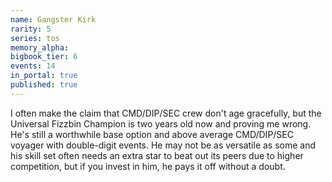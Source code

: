 ```yaml
---
name: Gangster Kirk
rarity: 5
series: tos
memory_alpha:
bigbook_tier: 6
events: 14
in_portal: true
published: true
---
```


I often make the claim that CMD/DIP/SEC crew don't age gracefully, but the Universal Fizzbin Champion is two years old now and proving me wrong. He's still a worthwhile base option and above average CMD/DIP/SEC voyager with double-digit events. He may not be as versatile as some and his skill set often needs an extra star to beat out its peers due to higher competition, but if you invest in him, he pays it off without a doubt.
